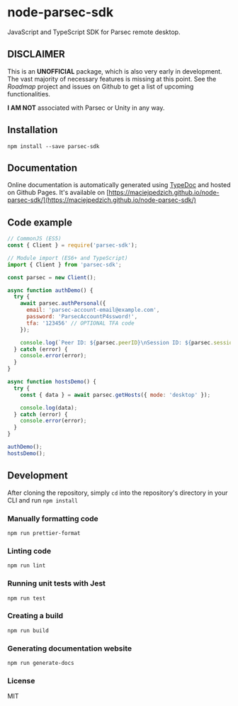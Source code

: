 # node-parsec-sdk

JavaScript and TypeScript SDK for Parsec remote desktop.

## DISCLAIMER

This is an **UNOFFICIAL** package, which is also very early in development. The vast majority of necessary features is missing at this point. See the _Roadmap_ project and issues on Github to get a list of upcoming functionalities.

**I AM NOT** associated with Parsec or Unity in any way.

## Installation

```
npm install --save parsec-sdk
```

## Documentation

Online documentation is automatically generated using [TypeDoc](https://typedoc.org/) and hosted on Github Pages. It's available on [https://maciejpedzich.github.io/node-parsec-sdk/](https://maciejpedzich.github.io/node-parsec-sdk/)

## Code example

```js
// CommonJS (ES5)
const { Client } = require('parsec-sdk');

// Module import (ES6+ and TypeScript)
import { Client } from 'parsec-sdk';

const parsec = new Client();

async function authDemo() {
  try {
    await parsec.authPersonal({
      email: 'parsec-account-email@example.com',
      password: 'ParsecAccountP4ssword!',
      tfa: '123456' // OPTIONAL TFA code
    });

    console.log(`Peer ID: ${parsec.peerID}\nSession ID: ${parsec.sessionID}`);
  } catch (error) {
    console.error(error);
  }
}

async function hostsDemo() {
  try {
    const { data } = await parsec.getHosts({ mode: 'desktop' });

    console.log(data);
  } catch (error) {
    console.error(error);
  }
}

authDemo();
hostsDemo();
```

## Development

After cloning the repository, simply `cd` into the repository's directory in your CLI and run `npm install`

### Manually formatting code

```
npm run prettier-format
```

### Linting code

```
npm run lint
```

### Running unit tests with Jest

```
npm run test
```

### Creating a build

```
npm run build
```

### Generating documentation website

```
npm run generate-docs
```

### License

MIT
